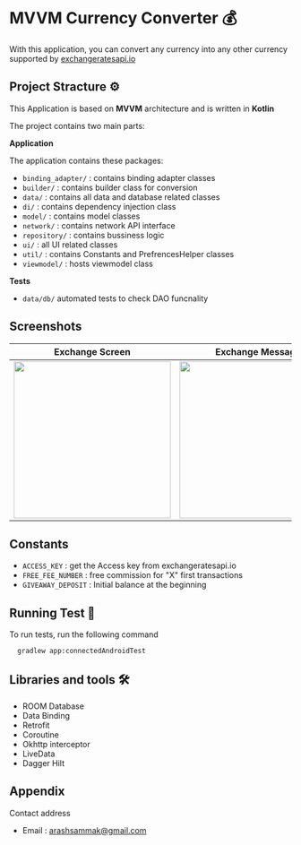 # MVVM Currency Converter 💰

With this application, you can convert any currency into any other currency supported by [exchangeratesapi.io](https://exchangeratesapi.io)


## Project Stracture ⚙️

This Application is based on **MVVM** architecture and is written in **Kotlin** 

The project contains two main parts:


**Application**

The application contains these packages:

* `binding_adapter/` : contains binding adapter classes 
* `builder/` : contains builder class for conversion
* `data/` : contains all data and database related classes 
* `di/` : contains dependency injection class 
* `model/` : contains model classes
* `network/` : contains network API interface
* `repository/` : contains bussiness logic
* `ui/` : all UI related classes
* `util/` : contains Constants and PrefrencesHelper classes
* `viewmodel/` : hosts viewmodel class


**Tests**
* `data/db/` automated tests to check DAO funcnality










## Screenshots

Exchange Screen           |  Exchange Message
:-------------------------:|:-------------------------:
<img src="https://smrtmenu.ir/arash/1.png" width="280">  | <img src="https://smrtmenu.ir/arash/2.png" width="280">







## Constants 

* `ACCESS_KEY` : get the Access key from exchangeratesapi.io 
* `FREE_FEE_NUMBER` : free commission for "X" first transactions
* `GIVEAWAY_DEPOSIT` : Initial balance at the beginning

## Running Test 🧪

To run tests, run the following command

```bash
  gradlew app:connectedAndroidTest
```


## Libraries and tools 🛠

- ROOM Database
- Data Binding
- Retrofit
- Coroutine
- Okhttp interceptor
- LiveData
- Dagger Hilt


## Appendix

Contact address

* Email  : arashsammak@gmail.com

